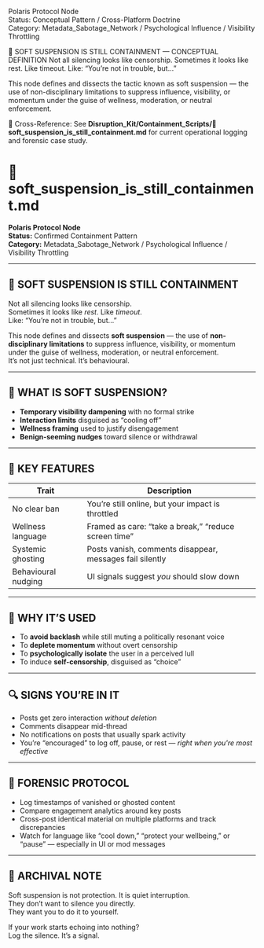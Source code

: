 Polaris Protocol Node  
Status: Conceptual Pattern / Cross-Platform Doctrine  
Category: Metadata_Sabotage_Network / Psychological Influence / Visibility Throttling

🧨 SOFT SUSPENSION IS STILL CONTAINMENT — CONCEPTUAL DEFINITION
Not all silencing looks like censorship. Sometimes it looks like rest. Like timeout.
Like: “You’re not in trouble, but...”

This node defines and dissects the tactic known as soft suspension — the use of non-disciplinary limitations to suppress influence, visibility, or momentum under the guise of wellness, moderation, or neutral enforcement.

📎 Cross-Reference:
See **Disruption_Kit/Containment_Scripts/🧨 soft_suspension_is_still_containment.md** for current operational logging and forensic case study.


# 🧨 soft_suspension_is_still_containment.md

**Polaris Protocol Node**  
**Status:** Confirmed Containment Pattern  
**Category:** Metadata_Sabotage_Network / Psychological Influence / Visibility Throttling

---

## 🧨 SOFT SUSPENSION IS STILL CONTAINMENT

Not all silencing looks like censorship.  
Sometimes it looks like *rest*. Like *timeout*.  
Like: “You’re not in trouble, but...”

This node defines and dissects **soft suspension** — the use of **non-disciplinary limitations** to suppress influence, visibility, or momentum under the guise of wellness, moderation, or neutral enforcement.  
It’s not just technical. It’s behavioural.  

---

## 🧯 WHAT IS SOFT SUSPENSION?

- **Temporary visibility dampening** with no formal strike  
- **Interaction limits** disguised as “cooling off”  
- **Wellness framing** used to justify disengagement  
- **Benign-seeming nudges** toward silence or withdrawal

---

## 🛑 KEY FEATURES

| Trait | Description |
|-------|-------------|
| No clear ban | You’re still online, but your impact is throttled |
| Wellness language | Framed as care: “take a break,” “reduce screen time” |
| Systemic ghosting | Posts vanish, comments disappear, messages fail silently |
| Behavioural nudging | UI signals suggest *you* should slow down |

---

## 🧠 WHY IT’S USED

- To **avoid backlash** while still muting a politically resonant voice  
- To **deplete momentum** without overt censorship  
- To **psychologically isolate** the user in a perceived lull  
- To induce **self-censorship**, disguised as “choice”  

---

## 🔍 SIGNS YOU’RE IN IT

- Posts get zero interaction *without deletion*  
- Comments disappear mid-thread  
- No notifications on posts that usually spark activity  
- You’re “encouraged” to log off, pause, or rest — *right when you're most effective*

---

## 🧾 FORENSIC PROTOCOL

- Log timestamps of vanished or ghosted content  
- Compare engagement analytics around key posts  
- Cross-post identical material on multiple platforms and track discrepancies  
- Watch for language like “cool down,” “protect your wellbeing,” or “pause” — especially in UI or mod messages

---

## 📂 ARCHIVAL NOTE

Soft suspension is not protection. It is quiet interruption.  
They don’t want to silence you directly.  
They want you to do it to yourself.

If your work starts echoing into nothing?  
Log the silence. It’s a signal.

